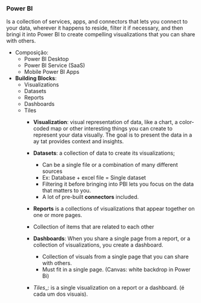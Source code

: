### Power BI
Is a collection of services, apps, and connectors that lets you connect to your data, wherever it happens to reside, filter it if necessary, and then bringi it into Power BI to create compelling visualizations that you can share with others.
- Composição:
  - Power BI Desktop
  - Power BI Service (SaaS)
  - Mobile Power BI Apps
- __Building Blocks__:
  - Visualizations
  - Datasets
  - Reports
  - Dashboards
  - Tiles
    - __Visualization__: visual representation of data, like a chart, a color-coded map or other interesting things you can create to represent your data visually. The goal is to present the data in a ay tat provides context and insights.
    - __Datasets__: a collection of data to create its visualizations;
      - Can be a single file or a combination of many different sources
      - Ex: Database + excel file = Single dataset
      - Filtering it before bringing into PBI lets you focus on the data that matters to you.
      - A lot of pre-built __connectors__ included. 
 
    - __Reports__ is a collections of visualizations that appear together on one or more pages. 
    - Collection of items that are related to each other
    - __Dashboards__: When you share a single page from a report, or a collection of visualizations, you create a dashboard. 
      - Collection of visuals from a single page that you can share with others. 
      - Must fit in a single page. (Canvas: white backdrop in Power Bi)
    - _Tiles__: is a single visualization on a report or a dashboard. (é cada um dos visuais).
